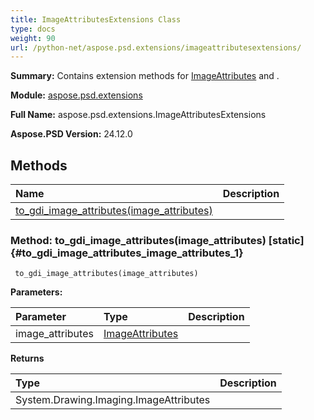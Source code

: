 ```yaml
---
title: ImageAttributesExtensions Class
type: docs
weight: 90
url: /python-net/aspose.psd.extensions/imageattributesextensions/
---
```


**Summary:** Contains extension methods for [ImageAttributes](/psd/python-net/aspose.psd/imageattributes/) and .

**Module:** [aspose.psd.extensions](/psd/python-net/aspose.psd.extensions/)

**Full Name:** aspose.psd.extensions.ImageAttributesExtensions

**Aspose.PSD Version:** 24.12.0

## **Methods**
| **Name** | **Description** |
| :- | :- |
| [to_gdi_image_attributes(image_attributes)](#to_gdi_image_attributes_image_attributes_1) |    |


### Method: to_gdi_image_attributes(image_attributes)  [static] {#to_gdi_image_attributes_image_attributes_1}


```
 to_gdi_image_attributes(image_attributes) 
```

  

**Parameters:**

| Parameter | Type | Description |
| :- | :- | :- |
| image_attributes | [ImageAttributes](/psd/python-net/aspose.psd/imageattributes) |  |

**Returns**

| Type | Description |
| :- | :- |
| System.Drawing.Imaging.ImageAttributes |  |


